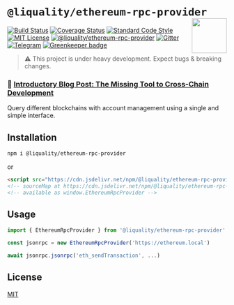 # `@liquality/ethereum-rpc-provider` <img align="right" src="https://raw.githubusercontent.com/liquality/chainabstractionlayer/master/liquality-logo.png" height="80px" />

[![Build Status](https://travis-ci.com/liquality/chainabstractionlayer.svg?branch=master)](https://travis-ci.com/liquality/chainabstractionlayer)
[![Coverage Status](https://coveralls.io/repos/github/liquality/chainabstractionlayer/badge.svg?branch=master)](https://coveralls.io/github/liquality/chainabstractionlayer?branch=master)
[![Standard Code Style](https://img.shields.io/badge/codestyle-standard-brightgreen.svg)](https://github.com/standard/standard)
[![MIT License](https://img.shields.io/badge/license-MIT-brightgreen.svg)](../../LICENSE.md)
[![@liquality/ethereum-rpc-provider](https://img.shields.io/npm/dt/@liquality/ethereum-rpc-provider.svg)](https://npmjs.com/package/@liquality/ethereum-rpc-provider)
[![Gitter](https://img.shields.io/gitter/room/liquality/Lobby.svg)](https://gitter.im/liquality/Lobby?source=orgpage)
[![Telegram](https://img.shields.io/badge/chat-on%20telegram-blue.svg)](https://t.me/Liquality) [![Greenkeeper badge](https://badges.greenkeeper.io/liquality/chainabstractionlayer.svg)](https://greenkeeper.io/)

> :warning: This project is under heavy development. Expect bugs & breaking changes.

### :pencil: [Introductory Blog Post: The Missing Tool to Cross-Chain Development](https://medium.com/liquality/the-missing-tool-to-cross-chain-development-2ebfe898efa1)

Query different blockchains with account management using a single and simple interface.

## Installation

```bash
npm i @liquality/ethereum-rpc-provider
```

or

```html
<script src="https://cdn.jsdelivr.net/npm/@liquality/ethereum-rpc-provider@0.2.3/dist/ethereum-rpc-provider.min.js"></script>
<!-- sourceMap at https://cdn.jsdelivr.net/npm/@liquality/ethereum-rpc-provider@0.2.3/dist/ethereum-rpc-provider.min.js.map -->
<!-- available as window.EthereumRpcProvider -->
```

## Usage

```js
import { EthereumRpcProvider } from '@liquality/ethereum-rpc-provider'

const jsonrpc = new EthereumRpcProvider('https://ethereum.local')

await jsonrpc.jsonrpc('eth_sendTransaction', ...)
```

## License

[MIT](../../LICENSE.md)
